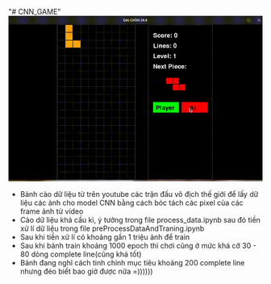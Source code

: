 "# CNN_GAME" 
![Demo Tetris CNN](output-.gif)
+ Bảnh cào dữ liệu từ trên youtube các trận đấu vô địch thế giới để lấy dữ liệu các ảnh cho model CNN bằng cách bóc tách các pixel của các frame ảnh từ video 
+ Cào dữ liệu khá cầu kì, ý tưởng trong file process_data.ipynb sau đó tiền xử lí dữ liệu trong file preProcessDataAndTraning.ipynb
+ Sau khi tiền xử lí có khoảng gần 1 triệu ảnh để train
+ Sau khi bảnh train khoảng 1000 epoch thì chơi cũng ở mức khá cỡ 30 - 80 dòng complete line(cũng khá tốt)
+ Bảnh đang nghĩ cách tinh chỉnh mục tiêu khoảng 200 complete line nhưng đéo biết bao giờ được nữa =))))))
